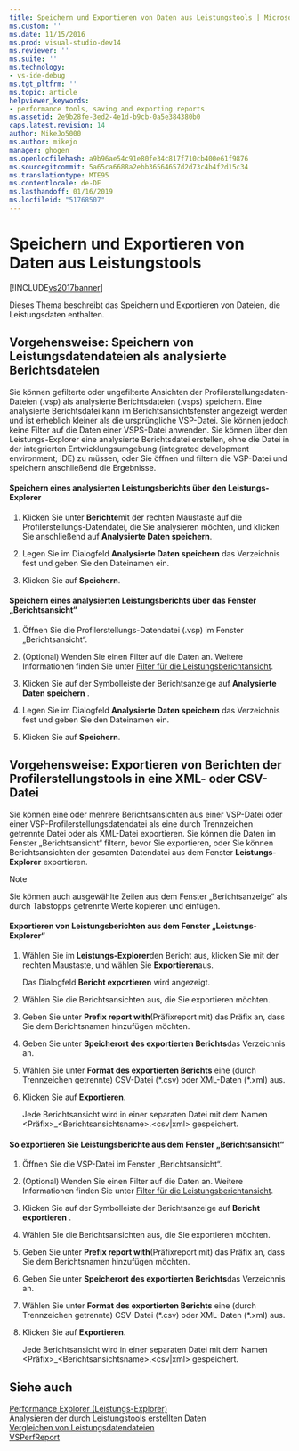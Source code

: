 ```yaml
---
title: Speichern und Exportieren von Daten aus Leistungstools | Microsoft-Dokumentation
ms.custom: ''
ms.date: 11/15/2016
ms.prod: visual-studio-dev14
ms.reviewer: ''
ms.suite: ''
ms.technology:
- vs-ide-debug
ms.tgt_pltfrm: ''
ms.topic: article
helpviewer_keywords:
- performance tools, saving and exporting reports
ms.assetid: 2e9b28fe-3ed2-4e1d-b9cb-0a5e384380b0
caps.latest.revision: 14
author: MikeJo5000
ms.author: mikejo
manager: ghogen
ms.openlocfilehash: a9b96ae54c91e80fe34c817f710cb400e61f9876
ms.sourcegitcommit: 5a65ca6688a2ebb36564657d2d73c4b4f2d15c34
ms.translationtype: MTE95
ms.contentlocale: de-DE
ms.lasthandoff: 01/16/2019
ms.locfileid: "51768507"
---
```

# <a name="saving-and-exporting-performance-tools-data"></a>Speichern und Exportieren von Daten aus Leistungstools
[!INCLUDE[vs2017banner](../includes/vs2017banner.md)]

Dieses Thema beschreibt das Speichern und Exportieren von Dateien, die Leistungsdaten enthalten.  
  
##  <a name="BKMK_Save_Profiler_Data_Files_As_Analyzed_Report_Files"></a> Vorgehensweise: Speichern von Leistungsdatendateien als analysierte Berichtsdateien  
 Sie können gefilterte oder ungefilterte Ansichten der Profilerstellungsdaten-Dateien (.vsp) als analysierte Berichtsdateien (.vsps) speichern. Eine analysierte Berichtsdatei kann im Berichtsansichtsfenster angezeigt werden und ist erheblich kleiner als die ursprüngliche VSP-Datei. Sie können jedoch keine Filter auf die Daten einer VSPS-Datei anwenden. Sie können über den Leistungs-Explorer eine analysierte Berichtsdatei erstellen, ohne die Datei in der integrierten Entwicklungsumgebung (integrated development environment; IDE) zu müssen, oder Sie öffnen und filtern die VSP-Datei und speichern anschließend die Ergebnisse.  
  
#### <a name="to-save-an-analyzed-performance-report-from-the-performance-explorer"></a>Speichern eines analysierten Leistungsberichts über den Leistungs-Explorer  
  
1.  Klicken Sie unter **Berichte**mit der rechten Maustaste auf die Profilerstellungs-Datendatei, die Sie analysieren möchten, und klicken Sie anschließend auf **Analysierte Daten speichern**.  
  
2.  Legen Sie im Dialogfeld **Analysierte Daten speichern** das Verzeichnis fest und geben Sie den Dateinamen ein.  
  
3.  Klicken Sie auf **Speichern**.  
  
#### <a name="to-save-an-analyzed-performance-report-from-the-report-view-window"></a>Speichern eines analysierten Leistungsberichts über das Fenster „Berichtsansicht“  
  
1.  Öffnen Sie die Profilerstellungs-Datendatei (.vsp) im Fenster „Berichtsansicht“.  
  
2.  (Optional) Wenden Sie einen Filter auf die Daten an. Weitere Informationen finden Sie unter [Filter für die Leistungsberichtansicht](../profiling/performance-report-view-filter.md).  
  
3.  Klicken Sie auf der Symbolleiste der Berichtsanzeige auf **Analysierte Daten speichern** .  
  
4.  Legen Sie im Dialogfeld **Analysierte Daten speichern** das Verzeichnis fest und geben Sie den Dateinamen ein.  
  
5.  Klicken Sie auf **Speichern**.  
  
## <a name="how-to-export-profiling-tools-reports-to-an-xml-or-csv-file"></a>Vorgehensweise: Exportieren von Berichten der Profilerstellungstools in eine XML- oder CSV-Datei  
 Sie können eine oder mehrere Berichtsansichten aus einer VSP-Datei oder einer VSP-Profilerstellungsdatendatei als eine durch Trennzeichen getrennte Datei oder als XML-Datei exportieren. Sie können die Daten im Fenster „Berichtsansicht“ filtern, bevor Sie exportieren, oder Sie können Berichtsansichten der gesamten Datendatei aus dem Fenster **Leistungs-Explorer** exportieren.  
  
> [!NOTE]
>  Sie können auch ausgewählte Zeilen aus dem Fenster „Berichtsanzeige“ als durch Tabstopps getrennte Werte kopieren und einfügen.  
  
#### <a name="to-export-performance-reports-from-the-performance-explorer-window"></a>Exportieren von Leistungsberichten aus dem Fenster „Leistungs-Explorer“  
  
1.  Wählen Sie im **Leistungs-Explorer**den Bericht aus, klicken Sie mit der rechten Maustaste, und wählen Sie **Exportieren**aus.  
  
     Das Dialogfeld **Bericht exportieren** wird angezeigt.  
  
2.  Wählen Sie die Berichtsansichten aus, die Sie exportieren möchten.  
  
3.  Geben Sie unter **Prefix report with**(Präfixreport mit) das Präfix an, dass Sie dem Berichtsnamen hinzufügen möchten.  
  
4.  Geben Sie unter **Speicherort des exportierten Berichts**das Verzeichnis an.  
  
5.  Wählen Sie unter **Format des exportierten Berichts** eine (durch Trennzeichen getrennte) CSV-Datei (*.csv) oder XML-Daten (\*.xml) aus.  
  
6.  Klicken Sie auf **Exportieren**.  
  
     Jede Berichtsansicht wird in einer separaten Datei mit dem Namen \<Präfix>_\<Berichtsansichtsname>.\<csv|xml> gespeichert.  
  
#### <a name="to-export-performance-reports-from-the-report-view-window"></a>So exportieren Sie Leistungsberichte aus dem Fenster „Berichtsansicht“  
  
1.  Öffnen Sie die VSP-Datei im Fenster „Berichtsansicht“.  
  
2.  (Optional) Wenden Sie einen Filter auf die Daten an. Weitere Informationen finden Sie unter [Filter für die Leistungsberichtansicht](../profiling/performance-report-view-filter.md).  
  
3.  Klicken Sie auf der Symbolleiste der Berichtsanzeige auf **Bericht exportieren** .  
  
4.  Wählen Sie die Berichtsansichten aus, die Sie exportieren möchten.  
  
5.  Geben Sie unter **Prefix report with**(Präfixreport mit) das Präfix an, dass Sie dem Berichtsnamen hinzufügen möchten.  
  
6.  Geben Sie unter **Speicherort des exportierten Berichts**das Verzeichnis an.  
  
7.  Wählen Sie unter **Format des exportierten Berichts** eine (durch Trennzeichen getrennte) CSV-Datei (*.csv) oder XML-Daten (\*.xml) aus.  
  
8.  Klicken Sie auf **Exportieren**.  
  
     Jede Berichtsansicht wird in einer separaten Datei mit dem Namen \<Präfix>_\<Berichtsansichtsname>.\<csv|xml> gespeichert.  
  
## <a name="see-also"></a>Siehe auch  
 [Performance Explorer (Leistungs-Explorer)](../profiling/performance-explorer.md)   
 [Analysieren der durch Leistungstools erstellten Daten](../profiling/analyzing-performance-tools-data.md)   
 [Vergleichen von Leistungsdatendateien](../profiling/comparing-performance-data-files.md)   
 [VSPerfReport](../profiling/vsperfreport.md)



